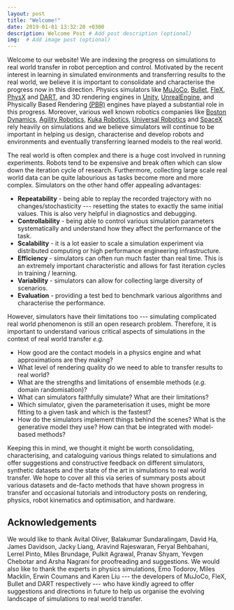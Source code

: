 ```yaml
---
layout: post
title: "Welcome!"
date: 2019-01-01 13:32:20 +0300
description: Welcome Post # Add post description (optional)
img:  # Add image post (optional)
---
```


Welcome to our website! We are indexing the progress on simulations to real world transfer in robot perception and control. Motivated by the recent interest in learning in simulated environments and transferring results to the real world, we believe it is important to consolidate and characterise the progress now in this direction. Physics simulators like [MuJoCo](http://mujoco.org/), [Bullet](https://pybullet.org/wordpress/), [FleX](https://developer.nvidia.com/flex), [PhysX](https://developer.nvidia.com/physx-sdk) and [DART](https://dartsim.github.io/), and 3D rendering engines in [Unity](https://unity3d.com/), [UnrealEngine](https://www.unrealengine.com/en-US/what-is-unreal-engine-4), and Physically Based Rendering [(PBR)](https://www.pbrt.org/) engines have played a substantial role in this progress. Moreover, various well known robotics companies like [Boston Dynamics](https://en.wikipedia.org/wiki/Boston_Dynamics), [Agility Robotics](https://www.therobotreport.com/agility-cassie-bipedal-robot-simulators/), [Kuka Robotics](https://www.kuka.com/en-us/products/robotics-systems/software/simulation-planning-optimization/kuka_sim), [Universal Robotics](https://www.universal-robots.com/plus/software/robodk-simulation-and-offline-programming/) and [SpaceX](https://motherboard.vice.com/en_us/article/ezv79w/spacex-is-using-these-simulations-to-design-the-rocket-thatll-take-us-to-mars) rely heavily on simulations and we believe simulators will continue to be important in helping us design, characterise and develop robots and environments and eventually transferring learned models to the real world.

The real world is often complex and there is a huge cost involved in running experiments. Robots tend to be expensive and break often which can slow down the iteration cycle of research. Furthermore, collecting large scale real world data can be quite labourious as tasks become more and more complex. Simulators on the other hand offer appealing advantages\: 

* **Repeatability** - being able to replay the recorded trajectory with no changes/stochasticity --- resetting the states to exactly the same initial values. This is also very helpful in diagnostics and debugging.
* **Controllability** - being able to control various simulation parameters systematically and understand how they affect the performance of the task. 
* **Scalability** - it is a lot easier to scale a simulation experiment via distributed computing or high performance engineering infrastructure.
* **Efficiency** - simulators can often run much faster than real time. This is an extremely important characteristic and allows for fast iteration cycles in training / learning.
* **Variability** - simulators can allow for collecting large diversity of scenarios.
* **Evaluation** - providing a test bed to benchmark various algorithms and characterise the performance.


However, simulators have their limitations too --- simulating complicated real world phenomenon is still an open research problem. Therefore, it is important to understand various critical aspects of simulations in the context of real world transfer *e.g.* 

* How good are the contact models in a physics engine and what approximations are they making?
* What level of rendering quality do we need to able to transfer results to real world? 
* What are the strengths and limitations of ensemble methods (*e.g.* domain randomisation)? 
* What can simulators faithfully simulate? What are their limitations?  
* Which simulator, given the parameterisation it uses, might be more fitting to a given task and which is the fastest?
* How do the simulators implement things behind the scenes? What is the generative model they use? How can that be integrated with model-based methods?   

Keeping this in mind, we thought it might be worth consolidating, characterising, and cataloguing various things related to simulations and offer suggestions and constructive feedback on different simulators, synthetic datasets and the state of the art in simulations to real world transfer. We hope to cover all this via series of summary posts about various datasets and de-facto methods that have shown progress in transfer and occasional tutorials and introductory posts on rendering, physics, robot kinematics and optimisation, and hardware.


## Acknowledgements
We would like to thank Avital Oliver, Balakumar Sundaralingam, David Ha, James Davidson, Jacky Liang, Aravind Rajeswaran, Feryal Behbahani, Lerrel Pinto, Miles Brundage, Pulkit Agrawal, Pranav Shyam, Yevgen Chebotar and Arsha Nagrani for proofreading and suggestions. We would also like to thank the experts in physics simulations, Emo Todorov, Miles Macklin, Erwin Coumans and Karen Liu --- the developers of MuJoCo, FleX, Bullet and DART respectively --- who have kindly agreed to offer suggestions and directions in future to help us organise the evolving landscape of simulations to real world transfer. 
